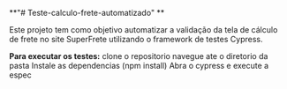 **"# Teste-calculo-frete-automatizado" **

Este projeto tem como objetivo automatizar a validação da tela de cálculo de frete no site SuperFrete utilizando o framework de testes Cypress.

**Para executar os testes:**
clone o repositorio 
navegue ate o diretorio da pasta
Instale as dependencias (npm install)
Abra o cypress e execute a espec

